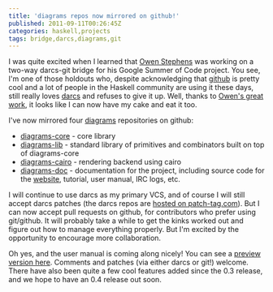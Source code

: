 ```yaml
---
title: 'diagrams repos now mirrored on github!'
published: 2011-09-11T00:26:45Z
categories: haskell,projects
tags: bridge,darcs,diagrams,git
---
```


I was quite excited when I learned that <a href="http://www.owenstephens.co.uk/" title="Owen Stephens">Owen Stephens</a> was working on a two-way darcs-git bridge for his Google Summer of Code project.  You see, I'm one of those holdouts who, despite acknowledging that <a href="http://github.com" title="GitHub">github</a> is pretty cool and a lot of people in the Haskell community are using it these days, still really loves <a href="http://darcs.net" title="darcs">darcs</a> and refuses to give it up.  Well, thanks to <a href="http://blog.owenstephens.co.uk/201109/gsoc-darcs-bridge-%E2%80%93-results" title="GSoC: Darcs Bridge - Results">Owen's great work</a>, it looks like I can now have my cake and eat it too.

I've now mirrored four <a href="http://projects.haskell.org/diagrams" title="diagrams">diagrams</a> repositories on github:

<ul>
	<li><a href="https://github.com/byorgey/diagrams-core" title="diagrams-core">diagrams-core</a> - core library</li>
	<li><a href="https://github.com/byorgey/diagrams-lib" title="diagrams-lib">diagrams-lib</a> - standard library of primitives and combinators built on top of diagrams-core</li>
	<li><a href="https://github.com/byorgey/diagrams-cairo" title="diagrams-cairo">diagrams-cairo</a> - rendering backend using cairo</li>
        <li><a href="https://github.com/byorgey/diagrams-doc" title="diagrams-doc">diagrams-doc</a> - documentation for the project, including source code for the <a href="http://projects.haskell.org/diagrams" title="Diagrams">website</a>, tutorial, user manual, IRC logs, etc.</li>
</ul>

I will continue to use darcs as my primary VCS, and of course I will still accept darcs patches (the darcs repos are <a href="http://patch-tag.com/r/byorgey/">hosted on patch-tag.com</a>).  But I can now accept pull requests on github, for contributors who prefer using git/github.  It will probably take a while to get the kinks worked out and figure out how to manage everything properly.  But I'm excited by the opportunity to encourage more collaboration.

Oh yes, and the user manual is coming along nicely!  You can see a <a href="http://www.cis.upenn.edu/~byorgey/diagrams-manual/diagrams-manual.html" title="Diagrams user manual (preview)">preview version here</a>.  Comments and patches (via either darcs or git!) welcome.  There have also been quite a few cool features added since the 0.3 release, and we hope to have an 0.4 release out soon.

